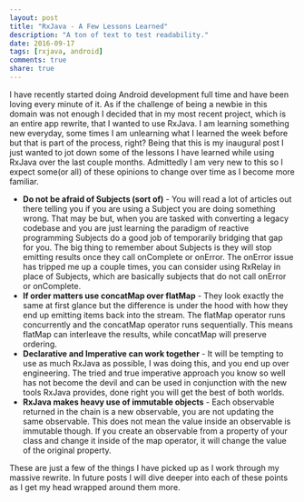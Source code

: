 ```yaml
---
layout: post
title: "RxJava - A Few Lessons Learned"
description: "A ton of text to test readability."
date: 2016-09-17
tags: [rxjava, android]
comments: true
share: true
---
```


I have recently started doing Android development full time and have been loving every minute of it.  As if the challenge of being a newbie in this domain was not enough I decided that in my most recent project, which is an entire app rewrite, that I wanted to use RxJava.  I am learning something new everyday, some times I am unlearning what I learned the week before but that is part of the process, right? Being that this is my inaugural post I just wanted to jot down some of the lessons I have learned while using RxJava over the last couple months.  Admittedly I am very new to this so I expect some(or all) of these opinions to change over time as I become more familiar.

 -  **Do not be afraid of Subjects (sort of)** - You will read a lot of articles out there telling you if you are using a Subject you are doing something wrong.  That may be but, when you are tasked with converting a legacy codebase and you are just learning the paradigm of reactive programming Subjects do a good job of temporarily bridging that gap for you.  The big thing to remember about Subjects is they will stop emitting results once they call onComplete or onError.  The onError issue has tripped me up a couple times, you can consider using RxRelay in place of Subjects, which are basically subjects that do not call onError or onComplete.
 - **If order matters use concatMap over flatMap** - They look exactly the same at first glance but the difference is under the hood with how they end up emitting items back into the stream.  The flatMap operator runs concurrently and the concatMap operator runs sequentially. This means flatMap can interleave the results, while concatMap will preserve ordering.
 - **Declarative and Imperative can work together** - It will be tempting to use as much RxJava as possible, I was doing this, and you end up over engineering.  The tried and true imperative approach you know so well has not become the devil and can be used in conjunction with the new tools RxJava provides, done right you will get the best of both worlds.
 - **RxJava makes heavy use of immutable objects** - Each observable returned in the chain is a new observable, you are not updating the same observable.  This does not mean the value inside an observable is immutable though.  If you create an observable from a property of your class and change it inside of the map operator, it will change the value of the original property.

These are just a few of the things I have picked up as I work through my massive rewrite.  In future posts I will dive deeper into each of these points as I get my head wrapped around them more.
